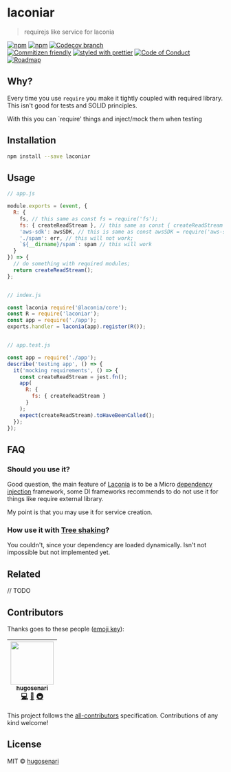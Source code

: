 # laconiar

> requirejs like service for laconia

[![npm](https://img.shields.io/npm/v/laconiar.svg?style=flat-square)](https://www.npmjs.com/package/laconiar)
[![npm](https://img.shields.io/npm/dt/laconiar.svg?style=flat-square)](https://npm-stat.com/charts.html?package=laconiar&from=2016-04-01)
[![Codecov branch](https://img.shields.io/codecov/c/github/hugosenari/laconiar/master.svg?style=flat-square)](https://codecov.io/github/hugosenari/laconiar)
<br />
[![Commitizen friendly](https://img.shields.io/badge/commitizen-friendly-brightgreen.svg?style=flat-square)](http://commitizen.github.io/cz-cli/)
[![styled with prettier](https://img.shields.io/badge/styled_with-prettier-ff69b4.svg?style=flat-square)](https://github.com/prettier/prettier)
[![Code of Conduct](https://img.shields.io/badge/code%20of-conduct-ff69b4.svg?style=flat-square)](./other/code_of_conduct.md)
[![Roadmap](https://img.shields.io/badge/%F0%9F%93%94-roadmap-CD9523.svg?style=flat-square)](./other/roadmap.md)

## Why?

Every time you use `require` you make it tightly coupled with required library. This isn't good for tests and SOLID principles.

With this you can `require' things and inject/mock them when testing

## Installation

```sh
npm install --save laconiar
```

## Usage

```js
// app.js

module.exports = (event, {
  R: {
    fs, // this same as const fs = require('fs');
    fs: { createReadStream }, // this same as const { createReadStream } = require('fs');
    'aws-sdk': awsSDK, // this is same as const awsSDK = require('aws-sdk');
    './spam': err, // this will not work;
    `${__dirname}/spam`: spam // this will work
  }
}) => {
  // do something with required modules;
  return createReadStream();
};


// index.js

const laconia require('@laconia/core');
const R = require('laconiar');
const app = require('./app');
exports.handler = laconia(app).register(R());


// app.test.js

const app = require('./app');
describe('testing app', () => {
  it('mocking requirements', () => {
    const createReadStream = jest.fn();
    app(
      R: {
        fs: { createReadStream }
      }
    );
    expect(createReadStream).toHaveBeenCalled();
  });
});

```

## FAQ

### Should you use it?

Good question, the main feature of [Laconia](https://laconiajs.io/) is to be a Micro [dependency injection](https://en.wikipedia.org/wiki/Dependency_injection) framework, some DI frameworks recommends to do not use it for things like require external library.

My point is that you may use it for service creation.

### How use it with [Tree shaking](https://en.wikipedia.org/wiki/Tree_shaking)?

You couldn't, since your dependency are loaded dynamically. Isn't not impossible but not implemented yet.

## Related

// TODO

## Contributors

Thanks goes to these people ([emoji key](https://github.com/kentcdodds/all-contributors#emoji-key)):

<!-- ALL-CONTRIBUTORS-LIST:START - Do not remove or modify this section -->
| [<img src="https://avatars2.githubusercontent.com/u/22868432?v=3" width="100px;"/><br /><sub>hugosenari</sub>](https://github.com/hugosenari)<br />[💻](https://github.com/hugosenari/laconiar/commits?author=hugosenari "Code") [📖](https://github.com/hugosenari/laconiar/commits?author=hugosenari "Documentation") [🚇](#infra-luftywiranda13 "Infrastructure (Hosting, Build-Tools, etc)") |
| :---: |
<!-- ALL-CONTRIBUTORS-LIST:END -->

This project follows the [all-contributors](https://github.com/kentcdodds/all-contributors) specification. Contributions of any kind welcome!

## License

MIT &copy; [hugosenari]()
